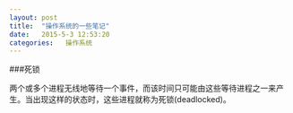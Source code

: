 ```yaml
---
layout: post
title:  "操作系统的一些笔记"
date:   2015-5-3 12:53:20
categories:   操作系统
---
```


###死锁

两个或多个进程无线地等待一个事件，而该时间只可能由这些等待进程之一来产生。当出现这样的状态时，这些进程就称为死锁(deadlocked)。